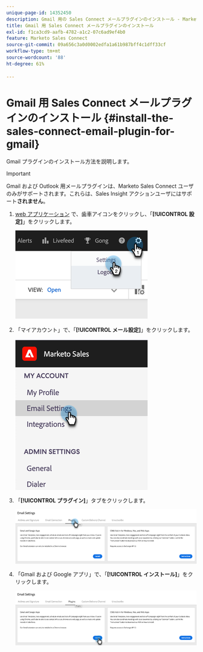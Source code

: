 ```yaml
---
unique-page-id: 14352450
description: Gmail 用の Sales Connect メールプラグインのインストール - Marketo ドキュメント – 製品ドキュメント
title: Gmail 用 Sales Connect メールプラグインのインストール
exl-id: f1ca3cd9-aafb-4782-a1c2-07c6ad9ef4b0
feature: Marketo Sales Connect
source-git-commit: 09a656c3a0d0002edfa1a61b987bff4c1dff33cf
workflow-type: tm+mt
source-wordcount: '88'
ht-degree: 61%

---
```


# Gmail 用 Sales Connect メールプラグインのインストール {#install-the-sales-connect-email-plugin-for-gmail}

Gmail プラグインのインストール方法を説明します。

>[!IMPORTANT]
>
>Gmail および Outlook 用メールプラグインは、Marketo Sales Connect ユーザのみがサポートされます。これらは、Sales Insight アクションユーザにはサポート&#x200B;**されません**。

1. [web アプリケーション &#x200B;](https://toutapp.com/next#settings) で、歯車アイコンをクリックし、「**[!UICONTROL 設定]**」をクリックします。

   ![](assets/install-the-sales-connect-email-plugin-for-gmail-1.png)

1. 「マイアカウント」で、「**[!UICONTROL メール設定]**」をクリックします。

   ![](assets/install-the-sales-connect-email-plugin-for-gmail-2.png)

1. 「**[!UICONTROL プラグイン]**」タブをクリックします。

   ![](assets/install-the-sales-connect-email-plugin-for-gmail-3.png)

1. 「Gmail および Google アプリ」で、「**[!UICONTROL インストール]**」をクリックします。

   ![](assets/install-the-sales-connect-email-plugin-for-gmail-4.png)
